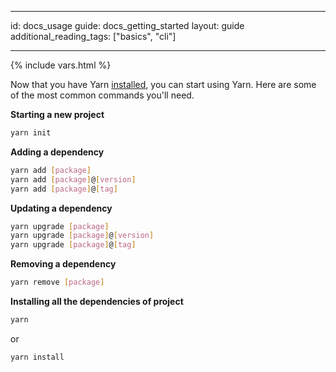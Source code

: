 * * *

id: docs_usage guide: docs_getting_started layout: guide additional_reading_tags: ["basics", "cli"]

* * *

{% include vars.html %}

Now that you have Yarn [installed]({{url_base}}/docs/install), you can start using Yarn. Here are some of the most common commands you'll need.

**Starting a new project**

```sh
yarn init
```

**Adding a dependency**

```sh
yarn add [package]
yarn add [package]@[version]
yarn add [package]@[tag]
```

**Updating a dependency**

```sh
yarn upgrade [package]
yarn upgrade [package]@[version]
yarn upgrade [package]@[tag]
```

**Removing a dependency**

```sh
yarn remove [package]
```

**Installing all the dependencies of project**

```sh
yarn
```

or

```sh
yarn install
```